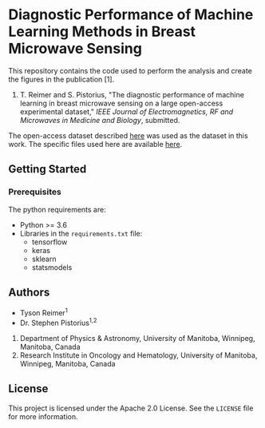 # Diagnostic Performance of Machine Learning Methods in Breast Microwave Sensing

This repository contains the code used to perform the analysis and create
the figures in the publication [1].

1. T. Reimer and S. Pistorius, "The diagnostic performance of machine
learning in breast microwave sensing on a large open-access experimental
dataset," _IEEE Journal of Electromagnetics, RF and Microwaves in Medicine
and Biology_, submitted.

The open-access dataset described [here](https://bit.ly/UM-bmid) was used
as the dataset in this work. The specific files used here are available
[here](https://bit.ly/ML-in-BMS).

## Getting Started

### Prerequisites

The python requirements are:

- Python >= 3.6
- Libraries in the `requirements.txt` file:
    - tensorflow
    - keras
    - sklearn
    - statsmodels
    

## Authors
- Tyson Reimer<sup>1</sup>
- Dr. Stephen Pistorius<sup>1,2</sup>

1. Department of Physics & Astronomy, University of Manitoba, Winnipeg,
Manitoba, Canada
2. Research Institute in Oncology and Hematology, University of Manitoba,
Winnipeg, Manitoba, Canada

## License

This project is licensed under the Apache 2.0 License. See the `LICENSE`
file for more information.
